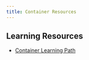 ```yaml
---
title: Container Resources
---
```


## Learning Resources

* [Container Learning
  Path](https://iximiuz.com/en/posts/container-learning-path/)
